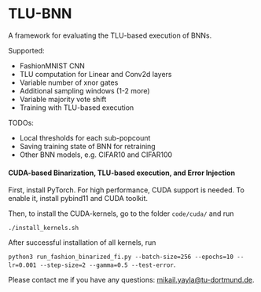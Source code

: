 # TLU-BNN
A framework for evaluating the TLU-based execution of BNNs.

Supported:
- FashionMNIST CNN
- TLU computation for Linear and Conv2d layers
- Variable number of xnor gates
- Additional sampling windows (1-2 more)
- Variable majority vote shift
- Training with TLU-based execution

TODOs:
- Local thresholds for each sub-popcount
- Saving training state of BNN for retraining
- Other BNN models, e.g. CIFAR10 and CIFAR100

#### CUDA-based Binarization, TLU-based execution, and Error Injection

First, install PyTorch. For high performance, CUDA support is needed. To enable it, install pybind11 and CUDA toolkit.

Then, to install the CUDA-kernels, go to the folder ```code/cuda/``` and run

```./install_kernels.sh```

After successful installation of all kernels, run

```python3 run_fashion_binarized_fi.py --batch-size=256 --epochs=10 --lr=0.001 --step-size=2 --gamma=0.5 --test-error```.

Please contact me if you have any questions: mikail.yayla@tu-dortmund.de.

